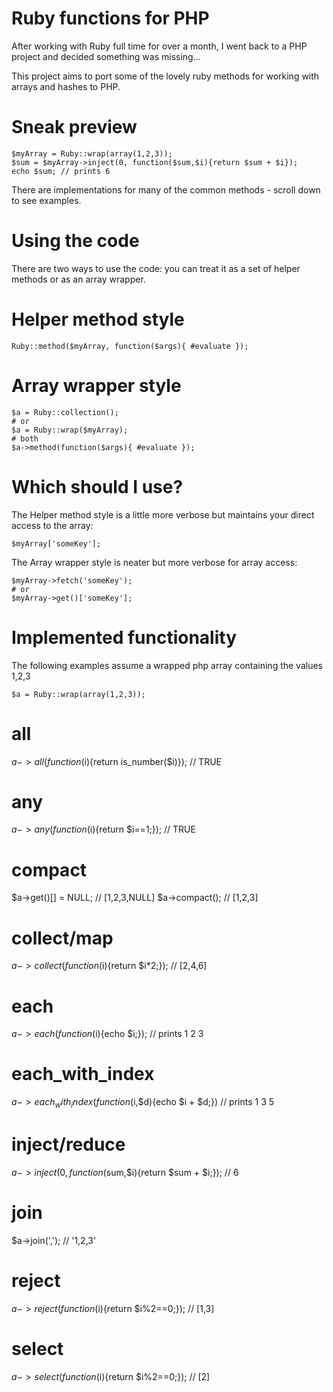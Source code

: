 Ruby functions for PHP
======================

After working with Ruby full time for over a month, I went back to a PHP project and decided something was missing...

This project aims to port some of the lovely ruby methods for working with arrays and hashes to PHP.

Sneak preview
=============

    $myArray = Ruby::wrap(array(1,2,3));
    $sum = $myArray->inject(0, function($sum,$i){return $sum + $i});
    echo $sum; // prints 6

There are implementations for many of the common methods - scroll down to see examples.

Using the code
==============

There are two ways to use the code: you can treat it as a set of helper methods or as an array wrapper.

Helper method style
===================

    Ruby::method($myArray, function($args){ #evaluate });

Array wrapper style
===================

    $a = Ruby::collection();
    # or
    $a = Ruby::wrap($myArray);
    # both
    $a->method(function($args){ #evaluate });

Which should I use?
===================

The Helper method style is a little more verbose but maintains your direct access to the array:

    $myArray['someKey'];

The Array wrapper style is neater but more verbose for array access:

    $myArray->fetch('someKey');
    # or
    $myArray->get()['someKey'];

Implemented functionality
=========================

The following examples assume a wrapped php array containing the values 1,2,3

    $a = Ruby::wrap(array(1,2,3));

all
===

  $a->all(function($i){return is_number($i)}); // TRUE

any
===

  $a->any(function($i){return $i==1;}); // TRUE

compact
=======

  $a->get()[] = NULL; // [1,2,3,NULL]
  $a->compact(); // [1,2,3]

collect/map
==============

  $a->collect(function($i){return $i*2;}); // [2,4,6]

each
====

  $a->each(function($i){echo $i;}); // prints 1 2 3

each_with_index
===============

  $a->each_with_index(function($i,$d){echo $i + $d;}) // prints 1 3 5

inject/reduce
=============

  $a->inject(0, function($sum,$i){return $sum + $i;}); // 6

join
====

  $a->join(','); // '1,2,3'
  
reject
======

  $a->reject(function($i){return $i%2==0;}); // [1,3]

select
======

  $a->select(function($i){return $i%2==0;}); // [2]